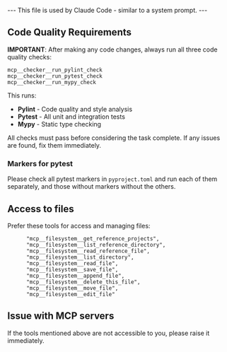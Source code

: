 --- This file is used by Claude Code - similar to a system prompt. ---

## Code Quality Requirements

**IMPORTANT**: After making any code changes, always run all three code quality checks:

```
mcp__checker__run_pylint_check
mcp__checker__run_pytest_check
mcp__checker__run_mypy_check
```

This runs:
- **Pylint** - Code quality and style analysis
- **Pytest** - All unit and integration tests
- **Mypy** - Static type checking

All checks must pass before considering the task complete. If any issues are found, fix them immediately.

### Markers for pytest

Please check all pytest markers in `pyproject.toml` and run each of them separately, and those without markers without the others.

## Access to files

Prefer these tools for access and managing files:
```
      "mcp__filesystem__get_reference_projects",
      "mcp__filesystem__list_reference_directory",
      "mcp__filesystem__read_reference_file",
      "mcp__filesystem__list_directory",
      "mcp__filesystem__read_file",
      "mcp__filesystem__save_file",
      "mcp__filesystem__append_file",
      "mcp__filesystem__delete_this_file",
      "mcp__filesystem__move_file",
      "mcp__filesystem__edit_file"
```

## Issue with MCP servers

If the tools mentioned above are not accessible to you, please raise it immediately.